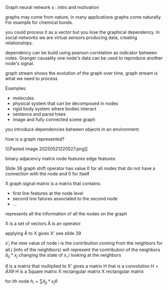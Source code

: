 
Graph neural network s : intro and motivation

graphs may come from nature, in many applications graphs come naturally.
For example for chemical bonds.

you could process it as a vector but you lose the graphical dependency.
In social networks we are virtual sensors producing data, creating relationships.

dependency can be build using pearson correlation as indicator between notes.
Granger causality one node's data can be used to reproduce another node's signal.

graph stream shows the evolution of the graph over time, graph stream is what we need to process

Examples:
- molecules
- physical system that can be decomposed in nodes
- rigid body system where bodies interact
- sentence and parse trees
- image and fully connected scene graph

you introduce dependencies between objects in an environment.


how is a graph represented? 

![[Pasted image 20250521220527.png]]

binary adjacency matrix
node features
edge features




Slide 38 graph shift operator 
has value 0 for all nodes that do not have a connection with the node and 0 for itself

X graph signal matrix is a matrix that contains:
- first line features at the node level
- second line fatures associated to the second node 
- ...

represents all the information of all the nodes on the graph

X is a set of vectors
Ã is an operator

applying Ã to X gives X' 
see slide 39


$x'_i$  the new value of node i is the contribution coming from the neighbors
for all *j* (info of the neightbors) will represent the contribution of the neighbors
$ã_{ji} * x_j$  changing the state of x_i looking at the neighbors

$\theta$ is a matrix that multiplied to X' gives a matrix H that is a convolution 
$H = ÃX\theta$ 
H is a Square matrix X rectangular matrix X rectangular matrix

for ith node 
$h_i = \sum ã_{ji} * x_j\theta$




